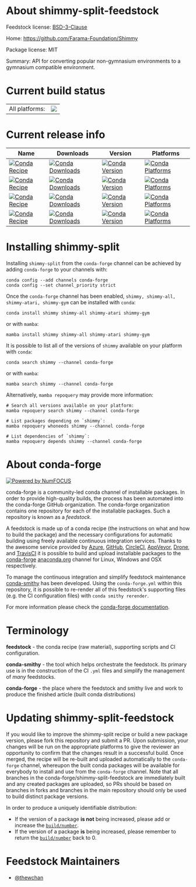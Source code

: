 About shimmy-split-feedstock
============================

Feedstock license: [BSD-3-Clause](https://github.com/conda-forge/shimmy-feedstock/blob/main/LICENSE.txt)

Home: https://github.com/Farama-Foundation/Shimmy

Package license: MIT

Summary: API for converting popular non-gymnasium environments to a gymnasium compatible environment.

Current build status
====================


<table><tr><td>All platforms:</td>
    <td>
      <a href="https://dev.azure.com/conda-forge/feedstock-builds/_build/latest?definitionId=18285&branchName=main">
        <img src="https://dev.azure.com/conda-forge/feedstock-builds/_apis/build/status/shimmy-feedstock?branchName=main">
      </a>
    </td>
  </tr>
</table>

Current release info
====================

| Name | Downloads | Version | Platforms |
| --- | --- | --- | --- |
| [![Conda Recipe](https://img.shields.io/badge/recipe-shimmy-green.svg)](https://anaconda.org/conda-forge/shimmy) | [![Conda Downloads](https://img.shields.io/conda/dn/conda-forge/shimmy.svg)](https://anaconda.org/conda-forge/shimmy) | [![Conda Version](https://img.shields.io/conda/vn/conda-forge/shimmy.svg)](https://anaconda.org/conda-forge/shimmy) | [![Conda Platforms](https://img.shields.io/conda/pn/conda-forge/shimmy.svg)](https://anaconda.org/conda-forge/shimmy) |
| [![Conda Recipe](https://img.shields.io/badge/recipe-shimmy--all-green.svg)](https://anaconda.org/conda-forge/shimmy-all) | [![Conda Downloads](https://img.shields.io/conda/dn/conda-forge/shimmy-all.svg)](https://anaconda.org/conda-forge/shimmy-all) | [![Conda Version](https://img.shields.io/conda/vn/conda-forge/shimmy-all.svg)](https://anaconda.org/conda-forge/shimmy-all) | [![Conda Platforms](https://img.shields.io/conda/pn/conda-forge/shimmy-all.svg)](https://anaconda.org/conda-forge/shimmy-all) |
| [![Conda Recipe](https://img.shields.io/badge/recipe-shimmy--atari-green.svg)](https://anaconda.org/conda-forge/shimmy-atari) | [![Conda Downloads](https://img.shields.io/conda/dn/conda-forge/shimmy-atari.svg)](https://anaconda.org/conda-forge/shimmy-atari) | [![Conda Version](https://img.shields.io/conda/vn/conda-forge/shimmy-atari.svg)](https://anaconda.org/conda-forge/shimmy-atari) | [![Conda Platforms](https://img.shields.io/conda/pn/conda-forge/shimmy-atari.svg)](https://anaconda.org/conda-forge/shimmy-atari) |
| [![Conda Recipe](https://img.shields.io/badge/recipe-shimmy--gym-green.svg)](https://anaconda.org/conda-forge/shimmy-gym) | [![Conda Downloads](https://img.shields.io/conda/dn/conda-forge/shimmy-gym.svg)](https://anaconda.org/conda-forge/shimmy-gym) | [![Conda Version](https://img.shields.io/conda/vn/conda-forge/shimmy-gym.svg)](https://anaconda.org/conda-forge/shimmy-gym) | [![Conda Platforms](https://img.shields.io/conda/pn/conda-forge/shimmy-gym.svg)](https://anaconda.org/conda-forge/shimmy-gym) |

Installing shimmy-split
=======================

Installing `shimmy-split` from the `conda-forge` channel can be achieved by adding `conda-forge` to your channels with:

```
conda config --add channels conda-forge
conda config --set channel_priority strict
```

Once the `conda-forge` channel has been enabled, `shimmy, shimmy-all, shimmy-atari, shimmy-gym` can be installed with `conda`:

```
conda install shimmy shimmy-all shimmy-atari shimmy-gym
```

or with `mamba`:

```
mamba install shimmy shimmy-all shimmy-atari shimmy-gym
```

It is possible to list all of the versions of `shimmy` available on your platform with `conda`:

```
conda search shimmy --channel conda-forge
```

or with `mamba`:

```
mamba search shimmy --channel conda-forge
```

Alternatively, `mamba repoquery` may provide more information:

```
# Search all versions available on your platform:
mamba repoquery search shimmy --channel conda-forge

# List packages depending on `shimmy`:
mamba repoquery whoneeds shimmy --channel conda-forge

# List dependencies of `shimmy`:
mamba repoquery depends shimmy --channel conda-forge
```


About conda-forge
=================

[![Powered by
NumFOCUS](https://img.shields.io/badge/powered%20by-NumFOCUS-orange.svg?style=flat&colorA=E1523D&colorB=007D8A)](https://numfocus.org)

conda-forge is a community-led conda channel of installable packages.
In order to provide high-quality builds, the process has been automated into the
conda-forge GitHub organization. The conda-forge organization contains one repository
for each of the installable packages. Such a repository is known as a *feedstock*.

A feedstock is made up of a conda recipe (the instructions on what and how to build
the package) and the necessary configurations for automatic building using freely
available continuous integration services. Thanks to the awesome service provided by
[Azure](https://azure.microsoft.com/en-us/services/devops/), [GitHub](https://github.com/),
[CircleCI](https://circleci.com/), [AppVeyor](https://www.appveyor.com/),
[Drone](https://cloud.drone.io/welcome), and [TravisCI](https://travis-ci.com/)
it is possible to build and upload installable packages to the
[conda-forge](https://anaconda.org/conda-forge) [anaconda.org](https://anaconda.org/)
channel for Linux, Windows and OSX respectively.

To manage the continuous integration and simplify feedstock maintenance
[conda-smithy](https://github.com/conda-forge/conda-smithy) has been developed.
Using the ``conda-forge.yml`` within this repository, it is possible to re-render all of
this feedstock's supporting files (e.g. the CI configuration files) with ``conda smithy rerender``.

For more information please check the [conda-forge documentation](https://conda-forge.org/docs/).

Terminology
===========

**feedstock** - the conda recipe (raw material), supporting scripts and CI configuration.

**conda-smithy** - the tool which helps orchestrate the feedstock.
                   Its primary use is in the construction of the CI ``.yml`` files
                   and simplify the management of *many* feedstocks.

**conda-forge** - the place where the feedstock and smithy live and work to
                  produce the finished article (built conda distributions)


Updating shimmy-split-feedstock
===============================

If you would like to improve the shimmy-split recipe or build a new
package version, please fork this repository and submit a PR. Upon submission,
your changes will be run on the appropriate platforms to give the reviewer an
opportunity to confirm that the changes result in a successful build. Once
merged, the recipe will be re-built and uploaded automatically to the
`conda-forge` channel, whereupon the built conda packages will be available for
everybody to install and use from the `conda-forge` channel.
Note that all branches in the conda-forge/shimmy-split-feedstock are
immediately built and any created packages are uploaded, so PRs should be based
on branches in forks and branches in the main repository should only be used to
build distinct package versions.

In order to produce a uniquely identifiable distribution:
 * If the version of a package **is not** being increased, please add or increase
   the [``build/number``](https://docs.conda.io/projects/conda-build/en/latest/resources/define-metadata.html#build-number-and-string).
 * If the version of a package **is** being increased, please remember to return
   the [``build/number``](https://docs.conda.io/projects/conda-build/en/latest/resources/define-metadata.html#build-number-and-string)
   back to 0.

Feedstock Maintainers
=====================

* [@thewchan](https://github.com/thewchan/)

